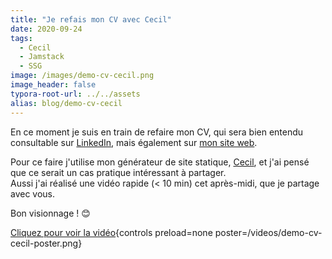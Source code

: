 ```yaml
---
title: "Je refais mon CV avec Cecil"
date: 2020-09-24
tags:
  - Cecil
  - Jamstack
  - SSG
image: /images/demo-cv-cecil.png
image_header: false
typora-root-url: ../../assets
alias: blog/demo-cv-cecil
---
```


En ce moment je suis en train de refaire mon CV, qui sera bien entendu consultable sur [LinkedIn](https://www.linkedin.com/feed/update/urn:li:activity:6714975589477990401/), mais également sur [mon site web](https://arnaudligny.fr/cv/).

Pour ce faire j'utilise mon générateur de site statique, [Cecil](https://cecil.app), et j'ai pensé que ce serait un cas pratique intéressant à partager.  
Aussi j'ai réalisé une vidéo rapide (< 10 min) cet après-midi, que je partage avec vous.

Bon visionnage ! 😊

[Cliquez pour voir la vidéo](/videos/demo-cv-cecil.mp4){controls preload=none poster=/videos/demo-cv-cecil-poster.png}

